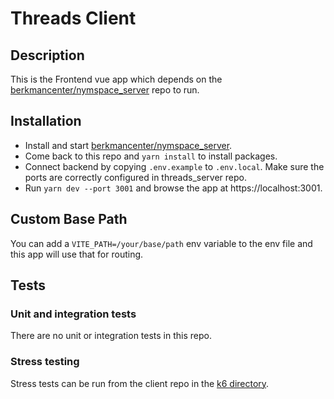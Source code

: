# Threads Client

## Description

This is the Frontend vue app which depends on the [berkmancenter/nymspace_server](https://github.com/berkmancenter/nymspace_client) repo to run.

## Installation

- Install and start [berkmancenter/nymspace_server](https://github.com/berkmancenter/nymspace_server).
- Come back to this repo and `yarn install` to install packages.
- Connect backend by copying `.env.example` to `.env.local`. Make sure the ports are correctly configured in threads_server repo.
- Run `yarn dev --port 3001` and browse the app at https://localhost:3001.

## Custom Base Path

You can add a `VITE_PATH=/your/base/path` env variable to the env file and this app will use that for routing.

## Tests

### Unit and integration tests

There are no unit or integration tests in this repo.

### Stress testing

Stress tests can be run from the client repo in the [k6 directory](https://github.com/berkmancenter/threads_client/blob/main/k6).
